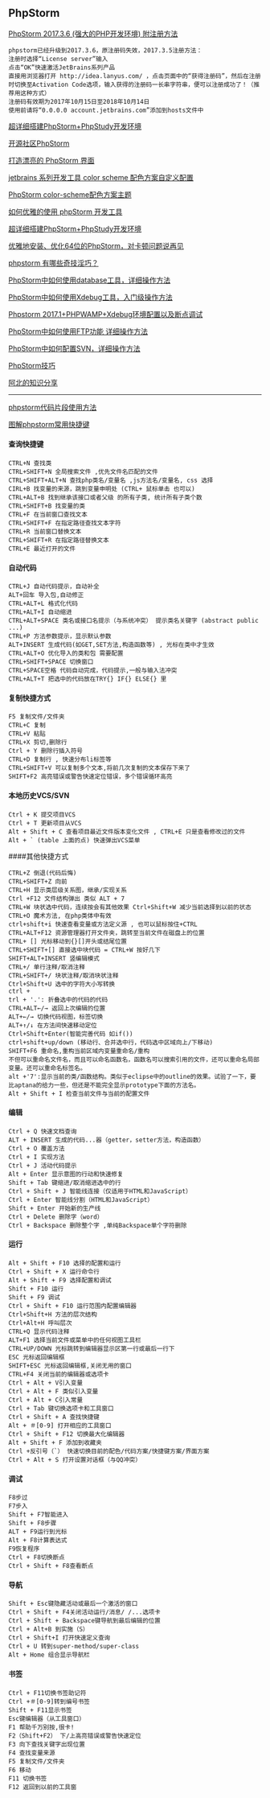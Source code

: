 PhpStorm
---

[PhpStorm 2017.3.6 (强大的PHP开发环境) 附注册方法](http://www.oyksoft.com/soft/40722.html?pc=1)  
```
phpstorm已经升级到2017.3.6，原注册码失效，2017.3.5注册方法：
注册时选择“License server”输入 
点击“OK”快速激活JetBrains系列产品
直接用浏览器打开 http://idea.lanyus.com/ ，点击页面中的“获得注册码”，然后在注册时切换至Activation Code选项，输入获得的注册码一长串字符串，便可以注册成功了！（推荐用这种方式）
注册码有效期为2017年10月15日至2018年10月14日
使用前请将“0.0.0.0 account.jetbrains.com”添加到hosts文件中
```

[超详细搭建PhpStorm+PhpStudy开发环境](https://blog.csdn.net/u012861467/article/details/54692236)  

[开源社区PhpStorm](https://www.oschina.net/question/tag/phpstorm?nocache=1522600213819)  

[打造漂亮的 PhpStorm 界面](https://laravel-china.org/articles/4172/create-beautiful-phpstorm-interface)  

[jetbrains 系列开发工具 color scheme 配色方案自定义配置](https://blog.csdn.net/baidu_16051437/article/details/51142500)  

[PhpStorm color-scheme配色方案主题](https://github.com/holoto/color-scheme)  

[如何优雅的使用 phpStorm 开发工具](https://lattecake.com/post/20075)  

[超详细搭建PhpStorm+PhpStudy开发环境](https://blog.csdn.net/u012861467/article/details/54692236)  

[优雅地安装、优化64位的PhpStorm，对卡顿问题说再见](http://www.lcgod.com/atc_36)  

[phpstorm 有哪些奇技淫巧？](https://www.zhihu.com/question/29025752)  

[PhpStorm中如何使用database工具，详细操作方法](https://blog.csdn.net/knight_quan/article/details/51983029)  

[PhpStorm中如何使用Xdebug工具，入门级操作方法](https://blog.csdn.net/knight_quan/article/details/51953269)  

[Phpstorm 2017.1+PHPWAMP+Xdebug环境配置以及断点调试](https://blog.csdn.net/WillCold/article/details/68068090)  

[PhpStorm中如何使用FTP功能 详细操作方法](https://blog.csdn.net/knight_quan/article/details/51910102)  

[PhpStorm中如何配置SVN，详细操作方法](https://blog.csdn.net/knight_quan/article/details/51889476)  

[PhpStorm技巧](http://phpstorm.tips/tips)  

[阿北的知识分享](https://nai8.me/)  

------

[phpstorm代码片段使用方法](https://blog.csdn.net/qq_15766181/article/details/48176845)  

[图解phpstorm常用快捷键](https://www.cnblogs.com/xp796/p/5718321.html)  
#### 查询快捷键
```
CTRL+N 查找类
CTRL+SHIFT+N 全局搜索文件 ,优先文件名匹配的文件
CTRL+SHIFT+ALT+N 查找php类名/变量名 ,js方法名/变量名, css 选择
CIRL+B 找变量的来源，跳到变量申明处 (CTRL+ 鼠标单击 也可以)
CTRL+ALT+B 找到继承该接口或者父级 的所有子类, 统计所有子类个数
CTRL+SHIFT+B 找变量的类 
CTRL+F 在当前窗口查找文本
CTRL+SHIFT+F 在指定路径查找文本字符
CTRL+R 当前窗口替换文本
CTRL+SHIFT+R 在指定路径替换文本
CTRL+E 最近打开的文件
```
#### 自动代码
```
CTRL+J 自动代码提示，自动补全
ALT+回车 导入包,自动修正
CTRL+ALT+L 格式化代码
CTRL+ALT+I 自动缩进
CTRL+ALT+SPACE 类名或接口名提示（与系统冲突） 提示类名关键字 (abstract public ...)
CTRL+P 方法参数提示，显示默认参数
ALT+INSERT 生成代码(如GET,SET方法,构造函数等) , 光标在类中才生效
CTRL+ALT+O 优化导入的类和包 需要配置
CTRL+SHIFT+SPACE 切换窗口
CTRL+SPACE空格 代码自动完成，代码提示,一般与输入法冲突
CTRL+ALT+T 把选中的代码放在TRY{} IF{} ELSE{} 里
```
#### 复制快捷方式
```
F5 复制文件/文件夹
CTRL+C 复制
CTRL+V 粘贴
CTRL+X 剪切,删除行
Ctrl + Y 删除行插入符号
CTRL+D 复制行 , 快速分布li标签等
CTRL+SHIFT+V 可以复制多个文本,将前几次复制的文本保存下来了
SHIFT+F2 高亮错误或警告快速定位错误，多个错误循环高亮
```
#### 本地历史VCS/SVN
```
Ctrl + K 提交项目VCS
Ctrl + T 更新项目从VCS
Alt + Shift + C 查看项目最近文件版本变化文件 , CTRL+E 只是查看修改过的文件
Alt + ` (table 上面的点) 快速弹出VCS菜单
```
####其他快捷方式
```
CTRL+Z 倒退(代码后悔)
CTRL+SHIFT+Z 向前
CTRL+H 显示类层级关系图，继承/实现关系
Ctrl +F12 文件结构弹出 类似 ALT + 7
CTRL+W 块状选中代码，连续按会有其他效果 Ctrl+Shift+W 减少当前选择到以前的状态
CTRL+O 魔术方法, 在php类体中有效
ctrl+shift+i 快速查看变量或方法定义源 , 也可以鼠标按住+CTRL
CTRL+ALT+F12 资源管理器打开文件夹，跳转至当前文件在磁盘上的位置
CTRL+ [] 光标移动到{}[]开头或结尾位置
CTRL+SHIFT+[] 直接选中块代码 = CTRL+W 按好几下
SHIFT+ALT+INSERT 竖编辑模式
CTRL+/ 单行注释/取消注释
CTRL+SHIFT+/ 块状注释/取消块状注释
Ctrl+Shift+U 选中的字符大小写转换
ctrl +
trl + '.': 折叠选中的代码的代码
CTRL+ALT←/→ 返回上次编辑的位置
ALT+←/→ 切换代码视图，标签切换
ALT+↑/↓ 在方法间快速移动定位
Ctrl+Shift+Enter(智能完善代码 如if())
ctrl+shift+up/down (移动行、合并选中行，代码选中区域向上/下移动)
SHIFT+F6 重命名,重构当前区域内变量重命名/重构
不但可以重命名文件名，而且可以命名函数名，函数名可以搜索引用的文件，还可以重命名局部变量。还可以重命名标签名。
alt +'7':显示当前的类/函数结构。类似于eclipse中的outline的效果。试验了一下，要比aptana的给力一些，但还是不能完全显示prototype下面的方法名。
Alt + Shift + I 检查当前文件与当前的配置文件
```
#### 编辑
```
Ctrl + Q 快速文档查询
ALT + INSERT 生成的代码...器（getter，setter方法，构造函数）
Ctrl + O 覆盖方法
Ctrl + I 实现方法
Ctrl + J 活动代码提示
Alt + Enter 显示意图的行动和快速修复
Shift + Tab 键缩进/取消缩进选中的行
Ctrl + Shift + J 智能线连接（仅适用于HTML和JavaScript）
Ctrl + Enter 智能线分割（HTML和JavaScript）
Shift + Enter 开始新的生产线
Ctrl + Delete 删除字（word）
Ctrl + Backspace 删除整个字 ,单纯Backspace单个字符删除
```
#### 运行
```
Alt + Shift + F10 选择的配置和运行
Ctrl + Shift + X 运行命令行
Alt + Shift + F9 选择配置和调试
Shift + F10 运行
Shift + F9 调试
Ctrl + Shift + F10 运行范围内配置编辑器
Ctrl+Shift+H 方法的层次结构
Ctrl+Alt+H 呼叫层次
CTRL+Q 显示代码注释
ALT+F1 选择当前文件或菜单中的任何视图工具栏
CTRL+UP/DOWN 光标跳转到编辑器显示区第一行或最后一行下
ESC 光标返回编辑框
SHIFT+ESC 光标返回编辑框,关闭无用的窗口
CTRL+F4 关闭当前的编辑器或选项卡
Ctrl + Alt + V引入变量
Ctrl + Alt + F 类似引入变量
Ctrl + Alt + C引入常量
Ctrl + Tab 键切换选项卡和工具窗口
Ctrl + Shift + A 查找快捷键
Alt + ＃[0-9] 打开相应的工具窗口
Ctrl + Shift + F12 切换最大化编辑器
Alt + Shift + F 添加到收藏夹
Ctrl +反引号（`） 快速切换目前的配色/代码方案/快捷键方案/界面方案
Ctrl + Alt + S 打开设置对话框（与QQ冲突）
```
#### 调试
```
F8步过
F7步入
Shift + F7智能进入
Shift + F8步骤
ALT + F9运行到光标
Alt + F8计算表达式
F9恢复程序
Ctrl + F8切换断点
Ctrl + Shift + F8查看断点
```
#### 导航
```
Shift + Esc键隐藏活动或最后一个激活的窗口
Ctrl + Shift + F4关闭活动运行/消息/ /...选项卡
Ctrl + Shift + Backspace键导航到最后编辑的位置
Ctrl + Alt+B 到实施（S）
Ctrl + Shift+I 打开快速定义查询
Ctrl + U 转到super-method/super-class
Alt + Home 组合显示导航栏
```
#### 书签
```
Ctrl + F11切换书签助记符
Ctrl +＃[0-9]转到编号书签
Shift + F11显示书签
Esc键编辑器（从工具窗口）
F1 帮助千万别按,很卡!
F2（Shift+F2） 下/上高亮错误或警告快速定位
F3 向下查找关键字出现位置
F4 查找变量来源
F5 复制文件/文件夹
F6 移动
F11 切换书签
F12 返回到以前的工具窗
```


